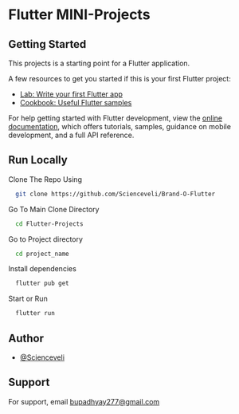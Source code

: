 
# Flutter MINI-Projects

## Getting Started

This projects is a starting point for a Flutter application.

A few resources to get you started if this is your first Flutter project:

- [Lab: Write your first Flutter app](https://docs.flutter.dev/get-started/codelab)
- [Cookbook: Useful Flutter samples](https://docs.flutter.dev/cookbook)

For help getting started with Flutter development, view the
[online documentation](https://docs.flutter.dev/), which offers tutorials,
samples, guidance on mobile development, and a full API reference.


## Run Locally

Clone The Repo Using 

```bash
  git clone https://github.com/Scienceveli/Brand-O-Flutter
```

Go To Main Clone Directory

```bash
  cd Flutter-Projects
```

Go to Project directory

```bash
  cd project_name
````
Install dependencies

```bash
  flutter pub get
```

Start or Run 

```bash
  flutter run
```


## Author

- [@Scienceveli](https://github.com/Scienceveli)


## Support

For support, email bupadhyay277@gmail.com 

